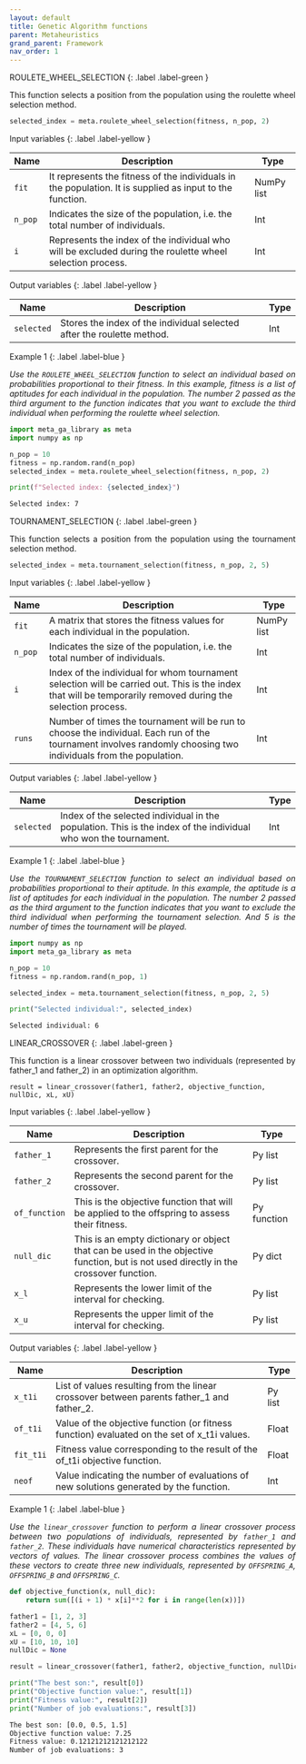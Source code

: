 ```yaml
---
layout: default
title: Genetic Algorithm functions
parent: Metaheuristics
grand_parent: Framework
nav_order: 1
---
```


<!--Don't delete ths script-->
<script src = "https://polyfill.io/v3/polyfill.min.js?features=es6"></script>
<script id = "MathJax-script" async src="https://cdn.jsdelivr.net/npm/mathjax@3/es5/tex-mml-chtml.js"></script>
<!--Don't delete ths script-->

ROULETE_WHEEL_SELECTION
{: .label .label-green }

<p align = "justify">This function selects a position from the population using the roulette wheel selection method.</p>

```python
selected_index = meta.roulete_wheel_selection(fitness, n_pop, 2)
```

Input variables
{: .label .label-yellow }

<table style = "width:100%">
   <thead>
     <tr>
       <th>Name</th>
       <th>Description</th>
       <th>Type</th>
     </tr>
   </thead>
   <tr>
       <td><code>fit</code></td>
       <td>It represents the fitness of the individuals in the population. It is supplied as input to the function.</td>
       <td>NumPy list</td>
   </tr>
   <tr>
       <td><code>n_pop</code></td>
       <td>Indicates the size of the population, i.e. the total number of individuals.</td>
       <td>Int</td>
   </tr> 
   <tr>
       <td><code>i</code></td>
       <td>Represents the index of the individual who will be excluded during the roulette wheel selection process.</td>
       <td>Int</td>
   </tr> 
</table>

Output variables
{: .label .label-yellow }

<table style = "width:100%">
   <thead>
     <tr>
       <th>Name</th>
       <th>Description</th>
       <th>Type</th>
     </tr>
   </thead>
   <tr>
       <td><code>selected</code></td>
       <td>Stores the index of the individual selected after the roulette method.</td>
       <td>Int</td>
   </tr>
 
</table>

Example 1
{: .label .label-blue }

<p align = "justify">
 <i>
Use the <code>ROULETE_WHEEL_SELECTION</code> function to select an individual based on probabilities proportional to their fitness. In this example, fitness is a list of aptitudes for each individual in the population. The number 2 passed as the third argument to the function indicates that you want to exclude the third individual when performing the roulette wheel selection. 
 </i>
</p>

```python
import meta_ga_library as meta
import numpy as np

n_pop = 10
fitness = np.random.rand(n_pop)
selected_index = meta.roulete_wheel_selection(fitness, n_pop, 2)

print(f"Selected index: {selected_index}")
```

```bash
Selected index: 7
```

TOURNAMENT_SELECTION
{: .label .label-green }

<p align = "justify">This function selects a position from the population using the tournament selection method.</p>

```python
selected_index = meta.tournament_selection(fitness, n_pop, 2, 5)
```

Input variables
{: .label .label-yellow }

<table style = "width:100%">
   <thead>
     <tr>
       <th>Name</th>
       <th>Description</th>
       <th>Type</th>
     </tr>
   </thead>
   <tr>
       <td><code>fit</code></td>
       <td>A matrix that stores the fitness values for each individual in the population.</td>
       <td>NumPy list</td>
   </tr>
   <tr>
       <td><code>n_pop</code></td>
       <td>Indicates the size of the population, i.e. the total number of individuals.</td>
       <td>Int</td>
   </tr> 
   <tr>
       <td><code>i</code></td>
       <td>Index of the individual for whom tournament selection will be carried out. This is the index that will be temporarily removed during the selection process.</td>
       <td>Int</td>
   </tr>
      <tr>
       <td><code>runs</code></td>
       <td>Number of times the tournament will be run to choose the individual. Each run of the tournament involves randomly choosing two individuals from the population.</td>
       <td>Int</td>
   </tr> 
</table>

Output variables
{: .label .label-yellow }

<table style = "width:100%">
   <thead>
     <tr>
       <th>Name</th>
       <th>Description</th>
       <th>Type</th>
     </tr>
   </thead>
   <tr>
       <td><code>selected</code></td>
       <td>Index of the selected individual in the population. This is the index of the individual who won the tournament.</td>
       <td>Int</td>
   </tr>
 
</table>

Example 1
{: .label .label-blue }

<p align = "justify">
 <i>
 Use the <code>TOURNAMENT_SELECTION</code> function to select an individual based on probabilities proportional to their aptitude. In this example, the aptitude is a list of aptitudes for each individual in the population. The number 2 passed as the third argument to the function indicates that you want to exclude the third individual when performing the tournament selection. And 5 is the number of times the tournament will be played.
 </i>
</p>

```python
import numpy as np
import meta_ga_library as meta

n_pop = 10
fitness = np.random.rand(n_pop, 1)

selected_index = meta.tournament_selection(fitness, n_pop, 2, 5)

print("Selected individual:", selected_index)

```

```bash
Selected individual: 6
```

LINEAR_CROSSOVER
{: .label .label-green }

<p align = "justify">This function is a linear crossover between two individuals (represented by father_1 and father_2) in an optimization algorithm. </p>

```
result = linear_crossover(father1, father2, objective_function, nullDic, xL, xU)
```

Input variables
{: .label .label-yellow }

<table style = "width:100%">
   <thead>
     <tr>
       <th>Name</th>
       <th>Description</th>
       <th>Type</th>
     </tr>
   </thead>
   <tr>
       <td><code>father_1</code></td>
       <td>Represents the first parent for the crossover.</td>
       <td>Py list</td>
   </tr>
   <tr>
       <td><code>father_2</code></td>
       <td>Represents the second parent for the crossover.</td>
       <td>Py list</td>
   </tr> 
   <tr>
       <td><code>of_function</code></td>
       <td>This is the objective function that will be applied to the offspring to assess their fitness.</td>
       <td>Py function</td>
   </tr> 
   <tr>
       <td><code>null_dic</code></td>
       <td> This is an empty dictionary or object that can be used in the objective function, but is not used directly in the crossover function.</td>
       <td>Py dict</td>
   </tr>   
   <tr>
       <td><code>x_l</code></td>
       <td>Represents the lower limit of the interval for checking.</td>
       <td>Py list</td>
   </tr>
   <tr>
       <td><code>x_u</code></td>
       <td>Represents the upper limit of the interval for checking.</td>
       <td>Py list</td>
   </tr>
</table>

Output variables
{: .label .label-yellow }

<table style = "width:100%">
   <thead>
     <tr>
       <th>Name</th>
       <th>Description</th>
       <th>Type</th>
     </tr>
   </thead>
   <tr>
       <td><code>x_t1i</code></td>
       <td>List of values resulting from the linear crossover between parents father_1 and father_2.</td>
       <td>Py list</td>
   </tr>
   <tr>
       <td><code>of_t1i</code></td>
       <td>Value of the objective function (or fitness function) evaluated on the set of x_t1i values.</td>
       <td>Float</td>
   </tr>
   <tr>
       <td><code>fit_t1i</code></td>
       <td>Fitness value corresponding to the result of the of_t1i objective function.</td>
       <td>Float</td>
   </tr>
   <tr>
       <td><code>neof</code></td>
       <td>Value indicating the number of evaluations of new solutions generated by the function.</td>
       <td>Int</td>
   </tr>
</table>

Example 1
{: .label .label-blue }

<p align = "justify">
 <i>
    Use the <code>linear_crossover</code> function to perform a linear crossover process between two populations of individuals, represented by <code>father_1</code> and <code>father_2</code>. These individuals have numerical characteristics represented by vectors of values. The linear crossover process combines the values of these vectors to create three new individuals, represented by <code>OFFSPRING_A</code>, <code>OFFSPRING_B</code> and <code>OFFSPRING_C</code>.
 </i>
</p>

```python
def objective_function(x, null_dic):
    return sum([(i + 1) * x[i]**2 for i in range(len(x))])

father1 = [1, 2, 3]
father2 = [4, 5, 6]
xL = [0, 0, 0]
xU = [10, 10, 10]
nullDic = None

result = linear_crossover(father1, father2, objective_function, nullDic, xL, xU)

print("The best son:", result[0])
print("Objective function value:", result[1])
print("Fitness value:", result[2])
print("Number of job evaluations:", result[3])
```

```bash
The best son: [0.0, 0.5, 1.5]
Objective function value: 7.25
Fitness value: 0.12121212121212122
Number of job evaluations: 3
```
